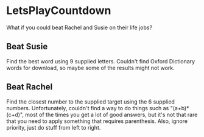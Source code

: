 # LetsPlayCountdown
What if you could beat Rachel and Susie on their life jobs?

## Beat Susie
Find the best word using 9 supplied letters. Couldn't find Oxford Dictionary words for download, so maybe some of the results might not work.

## Beat Rachel
Find the closest number to the supplied target using the 6 supplied numbers. Unfortunately, couldn't find a way to do things such as "(a+b)*(c+d)", most of the times you get a lot of good answers, but it's not that rare that you need to apply something that requires parenthesis. Also, ignore priority, just do stuff from left to right.
